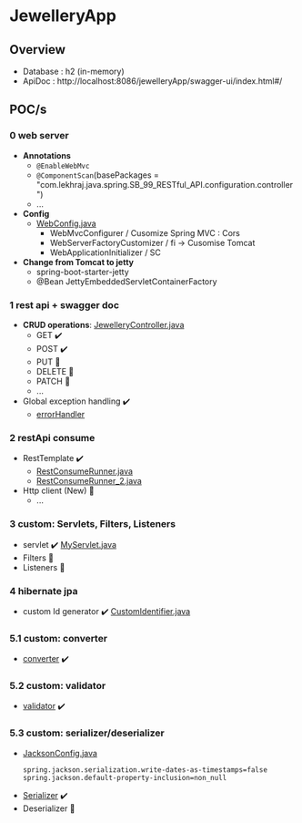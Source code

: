 # JewelleryApp
## Overview
- Database : h2 (in-memory)
- ApiDoc : http://localhost:8086/jewelleryApp/swagger-ui/index.html#/

## POC/s
### 0 web server
- **Annotations**
  - `@EnableWebMvc`
  - `@ComponentScan`(basePackages = "com.lekhraj.java.spring.SB_99_RESTful_API.configuration.controller")
  - ...
- **Config** 
  - [WebConfig.java](config/WebConfig.java)
    - WebMvcConfigurer / Cusomize Spring MVC : Cors
    - WebServerFactoryCustomizer / fi -> Cusomise Tomcat
    - WebApplicationInitializer / SC
- **Change from Tomcat to jetty**
  - spring-boot-starter-jetty
  - @Bean JettyEmbeddedServletContainerFactory      

### 1 rest api + swagger doc
- **CRUD operations**: [JewelleryController.java](JewelleryController.java)
  - GET ✔️
  - POST ✔️
  - PUT  🔸
  - DELETE 🔸
  - PATCH 🔸
  - ...
- Global exception handling ✔️
  - [errorHandler](errorHandler)

### 2 restApi consume
- RestTemplate ✔️
    - [RestConsumeRunner.java](Runner/RestConsumeRunner.java)
    - [RestConsumeRunner_2.java](Runner/RestConsumeRunner_2.java)
- Http client (New) 🔸
    - ...

### 3 custom: Servlets, Filters, Listeners
- servlet ✔️ [MyServlet.java](custom/servlet_filter_listener/MyServlet.java)
- Filters  🔸
- Listeners 🔸

### 4 hibernate jpa
- custom Id generator ✔️  [CustomIdentifier.java](custom/CustomIdentifier.java)

### 5.1 custom: converter
- [converter](custom/converter) ✔️

### 5.2 custom: validator
- [validator](custom/validator) ✔️

### 5.3 custom: serializer/deserializer 
- [JacksonConfig.java](config/JacksonConfig.java)
    ```properties
    spring.jackson.serialization.write-dates-as-timestamps=false
    spring.jackson.default-property-inclusion=non_null
    ```
- [Serializer](custom/Serializer) ✔️
- Deserializer  🔸

